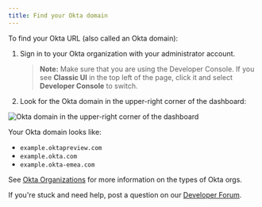 ```yaml
---
title: Find your Okta domain
---
```


To find your Okta URL (also called an Okta domain):

1. Sign in to your Okta organization with your administrator account.

   > **Note:** Make sure that you are using the Developer Console. If you see **Classic UI** in the top left of the page, click it and select **Developer Console** to switch.

2. Look for the Okta domain in the upper-right corner of the dashboard:

![Okta domain in the upper-right corner of the dashboard](/img/okta-domain.png "Okta domain in the upper-right corner of the dashboard")

Your Okta domain looks like:

* `example.oktapreview.com`
* `example.okta.com`
* `example.okta-emea.com`

See [Okta Organizations](/docs/concepts/okta-organizations/) for more information on the types of Okta orgs.

If you're stuck and need help, post a question on our [Developer Forum](https://devforum.okta.com).